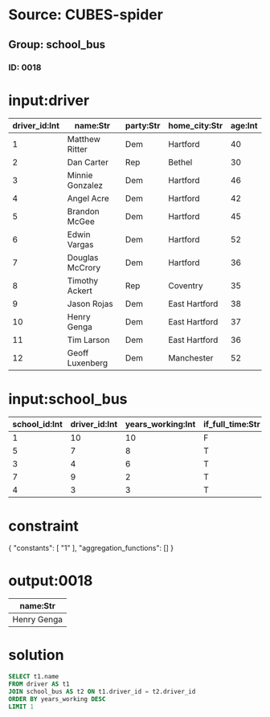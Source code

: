 # Source: CUBES-spider
## Group: school_bus
### ID: 0018

# input:driver

| driver_id:Int | name:Str | party:Str | home_city:Str | age:Int |
|---|---|---|---|---|
| 1 | Matthew Ritter | Dem | Hartford | 40 |
| 2 | Dan Carter | Rep | Bethel | 30 |
| 3 | Minnie Gonzalez | Dem | Hartford | 46 |
| 4 | Angel Acre | Dem | Hartford | 42 |
| 5 | Brandon McGee | Dem | Hartford | 45 |
| 6 | Edwin Vargas | Dem | Hartford | 52 |
| 7 | Douglas McCrory | Dem | Hartford | 36 |
| 8 | Timothy Ackert | Rep | Coventry | 35 |
| 9 | Jason Rojas | Dem | East Hartford | 38 |
| 10 | Henry Genga | Dem | East Hartford | 37 |
| 11 | Tim Larson | Dem | East Hartford | 36 |
| 12 | Geoff Luxenberg | Dem | Manchester | 52 |

# input:school_bus

| school_id:Int | driver_id:Int | years_working:Int | if_full_time:Str |
|---|---|---|---|
| 1 | 10 | 10 | F |
| 5 | 7 | 8 | T |
| 3 | 4 | 6 | T |
| 7 | 9 | 2 | T |
| 4 | 3 | 3 | T |

# constraint

{
  "constants": [
    "1"
  ],
  "aggregation_functions": []
}

# output:0018

| name:Str |
|---|
| Henry Genga |

# solution

```sql
SELECT t1.name
FROM driver AS t1
JOIN school_bus AS t2 ON t1.driver_id = t2.driver_id
ORDER BY years_working DESC
LIMIT 1
```
